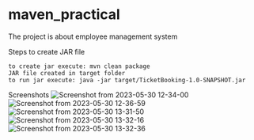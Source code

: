 # maven_practical

 The project is about employee management system

Steps to create JAR file

    to create jar execute: mvn clean package
    JAR file created in target folder
    to run jar execute: java -jar target/TicketBooking-1.0-SNAPSHOT.jar

Screenshots
![Screenshot from 2023-05-30 12-34-00](https://github.com/Mihirr10/maven_practical/assets/97070042/564be7dd-319b-41e0-9631-7767d5b84504)
![Screenshot from 2023-05-30 12-36-59](https://github.com/Mihirr10/maven_practical/assets/97070042/4362c87d-6622-4506-a9ee-4136d6cd6f54)
![Screenshot from 2023-05-30 13-31-50](https://github.com/Mihirr10/maven_practical/assets/97070042/f444dddf-67c8-48d4-92cd-3d6733247117)
![Screenshot from 2023-05-30 13-32-16](https://github.com/Mihirr10/maven_practical/assets/97070042/c4da0866-e98d-44a8-a9bb-9228710e90ec)
![Screenshot from 2023-05-30 13-32-36](https://github.com/Mihirr10/maven_practical/assets/97070042/d626b0cd-8de6-4d40-89fd-8cf1f26faa3f)
